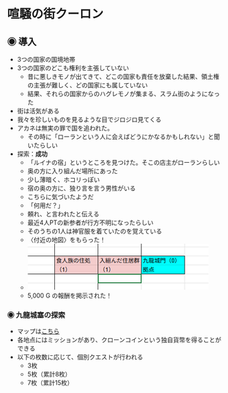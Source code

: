 # 喧騒の街クーロン
## ◉ 導入
- 3つの国家の国境地帯
- 3つの国家のどこも権利を主張していない
  - 昔に悪しきモノが出てきて、どこの国家も責任を放棄した結果、領土権の主張が難しく、どの国家にも属していない
  - 結果、それらの国家からのハグレモノが集まる、スラム街のようになった
- 街は活気がある
- 我々を珍しいものを見るような目でジロジロ見てくる
- アカネは無実の罪で国を追われた。
  - その時に「ローランという人に会えばどうにかなるかもしれない」と聞いたらしい
- 探索：**成功**
  - 「ルイナの宿」というところを見つけた。そこの店主がローランらしい
  - 奥の方に入り組んだ場所にあった
  - 少し薄暗く、ホコリっぽい
  - 宿の奥の方に、独り言を言う男性がいる
  - こちらに気づいたようだ
  - 「何用だ？」
  - 頼れ、と言われたと伝える
  - 最近4人PTの新参者が行方不明になったらしい
  - そのうちの1人は神官服を着ていたのを覚えている
  - 〈付近の地図〉をもらった！
  - ![付近の地図](/TheRestlessCityOfKowloon/img/c1_map1.png)
  - 5,000 G の報酬を掲示された！

### ◉ 九龍城塞の探索
- マップは[こちら](https://docs.google.com/spreadsheets/d/1Sge9AZEJw7i-XSrFZQYc8BxFgdprQ0uoL-oijxtVY88/edit?gid=0#gid=0)
- 各地点にはミッションがあり、クローンコインという独自貨幣を得ることができる
- 以下の枚数に応じて、個別クエストが行われる
  - 3枚
  - 5枚（累計8枚）
  - 7枚（累計15枚）
